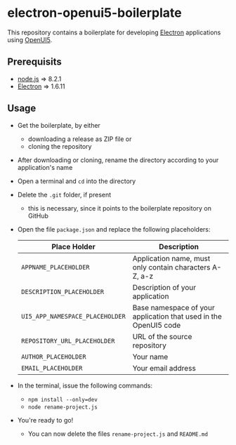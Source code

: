 # electron-openui5-boilerplate

This repository contains a boilerplate for developing 
[Electron](https://electron.atom.io) applications using
[OpenUI5](http://openui5.org).

## Prerequisits

* [node.js](https://nodejs.org/en/) => 8.2.1
* [Electron](https://electron.atom.io) => 1.6.11

## Usage

* Get the boilerplate, by either
  * downloading a release as ZIP file or
  * cloning the repository
* After downloading or cloning, rename the directory according to your application's name
* Open a terminal and `cd` into the directory
* Delete the `.git` folder, if present
  * this is necessary, since it points to the boilerplate repository on GitHub
* Open the file `package.json` and replace the following placeholders:

  Place Holder                   | Description
  -------------------------------|-----------------------------------------------------------------
  `APPNAME_PLACEHOLDER`          | Application name, must only contain characters A-Z, a-z
  `DESCRIPTION_PLACEHOLDER`      | Description of your application
  `UI5_APP_NAMESPACE_PLACEHOLDER`| Base namespace of your application that used in the OpenUI5 code
  `REPOSITORY_URL_PLACEHOLDER`   | URL of the source repository
  `AUTHOR_PLACEHOLDER`           | Your name
  `EMAIL_PLACEHOLDER`            | Your email address
  
* In the terminal, issue the following commands:
  * `npm install --only=dev`
  * `node rename-project.js`
* You're ready to go!
  * You can now delete the files `rename-project.js` and `README.md`
